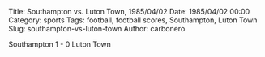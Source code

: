 Title: Southampton vs. Luton Town, 1985/04/02
Date: 1985/04/02 00:00
Category: sports
Tags: football, football scores, Southampton, Luton Town
Slug: southampton-vs-luton-town
Author: carbonero


Southampton 1 - 0 Luton Town
